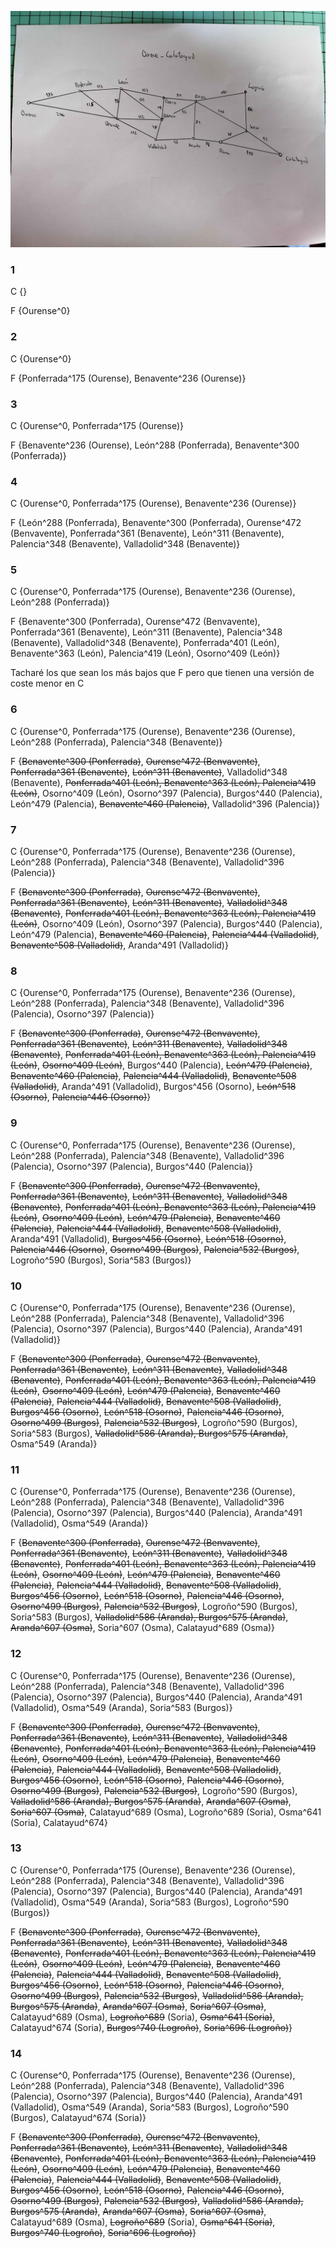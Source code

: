 ![Ourense - Calatayud](ourense_calatayud.jpg)

### 1
C {}  <br>

F {Ourense^0}

### 2

C {Ourense^0}  <br>

F {Ponferrada^175 (Ourense), Benavente^236 (Ourense)}

### 3

C {Ourense^0, Ponferrada^175 (Ourense)} <br>

F {Benavente^236 (Ourense), León^288 (Ponferrada), Benavente^300 (Ponferrada)}

### 4

C {Ourense^0, Ponferrada^175 (Ourense), Benavente^236 (Ourense)} <br>

F {León^288 (Ponferrada), Benavente^300 (Ponferrada), Ourense^472 (Benvavente), Ponferrada^361 (Benavente), León^311 (Benavente), Palencia^348 (Benavente), Valladolid^348 (Benavente)}

### 5

C {Ourense^0, Ponferrada^175 (Ourense), Benavente^236 (Ourense), León^288 (Ponferrada)} <br>

F {Benavente^300 (Ponferrada), Ourense^472 (Benvavente), Ponferrada^361 (Benavente), León^311 (Benavente), Palencia^348 (Benavente), Valladolid^348 (Benavente), Ponferrada^401 (León), Benavente^363 (León), Palencia^419 (León), Osorno^409 (León)}

Tacharé los que sean los más bajos que F pero que tienen una versión de coste menor en C

### 6

C {Ourense^0, Ponferrada^175 (Ourense), Benavente^236 (Ourense), León^288 (Ponferrada), Palencia^348 (Benavente)} <br>

F {~~Benavente^300 (Ponferrada)~~, ~~Ourense^472 (Benvavente)~~, ~~Ponferrada^361 (Benavente)~~, ~~León^311 (Benavente)~~, Valladolid^348 (Benavente), ~~Ponferrada^401 (León), Benavente^363 (León), Palencia^419 (León)~~, Osorno^409 (León), Osorno^397 (Palencia), Burgos^440 (Palencia), León^479 (Palencia), ~~Benavente^460 (Palencia)~~, Valladolid^396 (Palencia)}

### 7

C {Ourense^0, Ponferrada^175 (Ourense), Benavente^236 (Ourense), León^288 (Ponferrada), Palencia^348 (Benavente), Valladolid^396 (Palencia)} <br>

F {~~Benavente^300 (Ponferrada)~~, ~~Ourense^472 (Benvavente)~~, ~~Ponferrada^361 (Benavente)~~, ~~León^311 (Benavente)~~, ~~Valladolid^348 (Benavente)~~, ~~Ponferrada^401 (León), Benavente^363 (León), Palencia^419 (León)~~, Osorno^409 (León), Osorno^397 (Palencia), Burgos^440 (Palencia), León^479 (Palencia), ~~Benavente^460 (Palencia)~~, ~~Palencia^444 (Valladolid)~~, ~~Benavente^508 (Valladolid)~~, Aranda^491 (Valladolid)}

### 8

C {Ourense^0, Ponferrada^175 (Ourense), Benavente^236 (Ourense), León^288 (Ponferrada), Palencia^348 (Benavente), Valladolid^396 (Palencia), Osorno^397 (Palencia)} <br>

F {~~Benavente^300 (Ponferrada)~~, ~~Ourense^472 (Benvavente)~~, ~~Ponferrada^361 (Benavente)~~, ~~León^311 (Benavente)~~, ~~Valladolid^348 (Benavente)~~, ~~Ponferrada^401 (León), Benavente^363 (León), Palencia^419 (León)~~, ~~Osorno^409 (León)~~, Burgos^440 (Palencia), ~~León^479 (Palencia)~~, ~~Benavente^460 (Palencia)~~, ~~Palencia^444 (Valladolid)~~, ~~Benavente^508 (Valladolid)~~, Aranda^491 (Valladolid), Burgos^456 (Osorno), ~~León^518 (Osorno)~~, ~~Palencia^446 (Osorno)~~}

### 9

C {Ourense^0, Ponferrada^175 (Ourense), Benavente^236 (Ourense), León^288 (Ponferrada), Palencia^348 (Benavente), Valladolid^396 (Palencia), Osorno^397 (Palencia), Burgos^440 (Palencia)} <br>

F {~~Benavente^300 (Ponferrada)~~, ~~Ourense^472 (Benvavente)~~, ~~Ponferrada^361 (Benavente)~~, ~~León^311 (Benavente)~~, ~~Valladolid^348 (Benavente)~~, ~~Ponferrada^401 (León), Benavente^363 (León), Palencia^419 (León)~~, ~~Osorno^409 (León)~~, ~~León^479 (Palencia)~~, ~~Benavente^460 (Palencia)~~, ~~Palencia^444 (Valladolid)~~, ~~Benavente^508 (Valladolid)~~, Aranda^491 (Valladolid), ~~Burgos^456 (Osorno)~~, ~~León^518 (Osorno)~~, ~~Palencia^446 (Osorno)~~, ~~Osorno^499 (Burgos)~~, ~~Palencia^532 (Burgos)~~, Logroño^590 (Burgos), Soria^583 (Burgos)}

### 10

C {Ourense^0, Ponferrada^175 (Ourense), Benavente^236 (Ourense), León^288 (Ponferrada), Palencia^348 (Benavente), Valladolid^396 (Palencia), Osorno^397 (Palencia), Burgos^440 (Palencia), Aranda^491 (Valladolid)} <br>

F {~~Benavente^300 (Ponferrada)~~, ~~Ourense^472 (Benvavente)~~, ~~Ponferrada^361 (Benavente)~~, ~~León^311 (Benavente)~~, ~~Valladolid^348 (Benavente)~~, ~~Ponferrada^401 (León), Benavente^363 (León), Palencia^419 (León)~~, ~~Osorno^409 (León)~~, ~~León^479 (Palencia)~~, ~~Benavente^460 (Palencia)~~, ~~Palencia^444 (Valladolid)~~, ~~Benavente^508 (Valladolid)~~, ~~Burgos^456 (Osorno)~~, ~~León^518 (Osorno)~~, ~~Palencia^446 (Osorno)~~, ~~Osorno^499 (Burgos)~~, ~~Palencia^532 (Burgos)~~, Logroño^590 (Burgos), Soria^583 (Burgos), ~~Valladolid^586 (Aranda), Burgos^575 (Aranda)~~, Osma^549 (Aranda)}

### 11

C {Ourense^0, Ponferrada^175 (Ourense), Benavente^236 (Ourense), León^288 (Ponferrada), Palencia^348 (Benavente), Valladolid^396 (Palencia), Osorno^397 (Palencia), Burgos^440 (Palencia), Aranda^491 (Valladolid), Osma^549 (Aranda)} <br>

F {~~Benavente^300 (Ponferrada)~~, ~~Ourense^472 (Benvavente)~~, ~~Ponferrada^361 (Benavente)~~, ~~León^311 (Benavente)~~, ~~Valladolid^348 (Benavente)~~, ~~Ponferrada^401 (León), Benavente^363 (León), Palencia^419 (León)~~, ~~Osorno^409 (León)~~, ~~León^479 (Palencia)~~, ~~Benavente^460 (Palencia)~~, ~~Palencia^444 (Valladolid)~~, ~~Benavente^508 (Valladolid)~~, ~~Burgos^456 (Osorno)~~, ~~León^518 (Osorno)~~, ~~Palencia^446 (Osorno)~~, ~~Osorno^499 (Burgos)~~, ~~Palencia^532 (Burgos)~~, Logroño^590 (Burgos), Soria^583 (Burgos), ~~Valladolid^586 (Aranda), Burgos^575 (Aranda)~~, ~~Aranda^607 (Osma)~~, Soria^607 (Osma), Calatayud^689 (Osma)}

### 12

C {Ourense^0, Ponferrada^175 (Ourense), Benavente^236 (Ourense), León^288 (Ponferrada), Palencia^348 (Benavente), Valladolid^396 (Palencia), Osorno^397 (Palencia), Burgos^440 (Palencia), Aranda^491 (Valladolid), Osma^549 (Aranda), Soria^583 (Burgos)} <br>

F {~~Benavente^300 (Ponferrada)~~, ~~Ourense^472 (Benvavente)~~, ~~Ponferrada^361 (Benavente)~~, ~~León^311 (Benavente)~~, ~~Valladolid^348 (Benavente)~~, ~~Ponferrada^401 (León), Benavente^363 (León), Palencia^419 (León)~~, ~~Osorno^409 (León)~~, ~~León^479 (Palencia)~~, ~~Benavente^460 (Palencia)~~, ~~Palencia^444 (Valladolid)~~, ~~Benavente^508 (Valladolid)~~, ~~Burgos^456 (Osorno)~~, ~~León^518 (Osorno)~~, ~~Palencia^446 (Osorno)~~, ~~Osorno^499 (Burgos)~~, ~~Palencia^532 (Burgos)~~, Logroño^590 (Burgos), ~~Valladolid^586 (Aranda), Burgos^575 (Aranda)~~, ~~Aranda^607 (Osma)~~, ~~Soria^607 (Osma)~~, Calatayud^689 (Osma), Logroño^689 (Soria), Osma^641 (Soria), Calatayud^674}

### 13

C {Ourense^0, Ponferrada^175 (Ourense), Benavente^236 (Ourense), León^288 (Ponferrada), Palencia^348 (Benavente), Valladolid^396 (Palencia), Osorno^397 (Palencia), Burgos^440 (Palencia), Aranda^491 (Valladolid), Osma^549 (Aranda), Soria^583 (Burgos), Logroño^590 (Burgos)} <br>

F {~~Benavente^300 (Ponferrada)~~, ~~Ourense^472 (Benvavente)~~, ~~Ponferrada^361 (Benavente)~~, ~~León^311 (Benavente)~~, ~~Valladolid^348 (Benavente)~~, ~~Ponferrada^401 (León), Benavente^363 (León), Palencia^419 (León)~~, ~~Osorno^409 (León)~~, ~~León^479 (Palencia)~~, ~~Benavente^460 (Palencia)~~, ~~Palencia^444 (Valladolid)~~, ~~Benavente^508 (Valladolid)~~, ~~Burgos^456 (Osorno)~~, ~~León^518 (Osorno)~~, ~~Palencia^446 (Osorno)~~, ~~Osorno^499 (Burgos)~~, ~~Palencia^532 (Burgos)~~, ~~Valladolid^586 (Aranda), Burgos^575 (Aranda)~~, ~~Aranda^607 (Osma)~~, ~~Soria^607 (Osma)~~, Calatayud^689 (Osma), ~~Logroño^689~~ (Soria), ~~Osma^641 (Soria)~~, Calatayud^674 (Soria), ~~Burgos^740 (Logroño)~~, ~~Soria^696 (Logroño)~~}

### 14

C {Ourense^0, Ponferrada^175 (Ourense), Benavente^236 (Ourense), León^288 (Ponferrada), Palencia^348 (Benavente), Valladolid^396 (Palencia), Osorno^397 (Palencia), Burgos^440 (Palencia), Aranda^491 (Valladolid), Osma^549 (Aranda), Soria^583 (Burgos), Logroño^590 (Burgos), Calatayud^674 (Soria)} <br>

F {~~Benavente^300 (Ponferrada)~~, ~~Ourense^472 (Benvavente)~~, ~~Ponferrada^361 (Benavente)~~, ~~León^311 (Benavente)~~, ~~Valladolid^348 (Benavente)~~, ~~Ponferrada^401 (León), Benavente^363 (León), Palencia^419 (León)~~, ~~Osorno^409 (León)~~, ~~León^479 (Palencia)~~, ~~Benavente^460 (Palencia)~~, ~~Palencia^444 (Valladolid)~~, ~~Benavente^508 (Valladolid)~~, ~~Burgos^456 (Osorno)~~, ~~León^518 (Osorno)~~, ~~Palencia^446 (Osorno)~~, ~~Osorno^499 (Burgos)~~, ~~Palencia^532 (Burgos)~~, ~~Valladolid^586 (Aranda), Burgos^575 (Aranda)~~, ~~Aranda^607 (Osma)~~, ~~Soria^607 (Osma)~~, Calatayud^689 (Osma), ~~Logroño^689~~ (Soria), ~~Osma^641 (Soria)~~, ~~Burgos^740 (Logroño)~~, ~~Soria^696 (Logroño)~~}